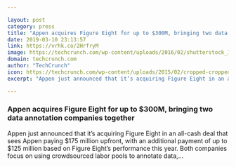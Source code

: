 ```yaml
---

layout: post
category: press
title: "Appen acquires Figure Eight for up to $300M, bringing two data annotation companies together"
date: 2019-03-10 23:13:57
link: https://vrhk.co/2HrfryM
image: https://techcrunch.com/wp-content/uploads/2016/02/shutterstock_161925818.png?w=712
domain: techcrunch.com
author: "TechCrunch"
icon: https://techcrunch.com/wp-content/uploads/2015/02/cropped-cropped-favicon-gradient.png?w=180
excerpt: "Appen just announced that it’s acquiring Figure Eight in an all-cash deal that sees Appen paying $175 million upfront, with an additional payment of up to $125 million based on Figure Eight’s performance this year. Both companies focus on using crowdsourced labor pools to annotate data,…"

---
```


### Appen acquires Figure Eight for up to $300M, bringing two data annotation companies together

Appen just announced that it’s acquiring Figure Eight in an all-cash deal that sees Appen paying $175 million upfront, with an additional payment of up to $125 million based on Figure Eight’s performance this year. Both companies focus on using crowdsourced labor pools to annotate data,…